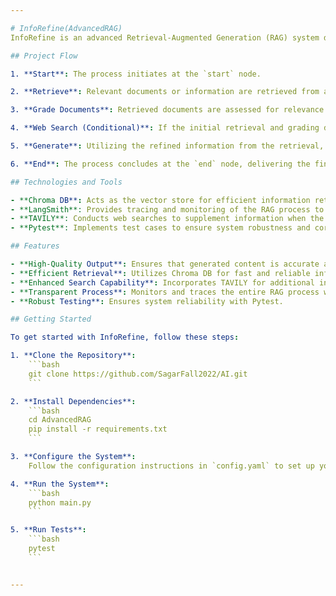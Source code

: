 ```yaml
---

# InfoRefine(AdvancedRAG)
InfoRefine is an advanced Retrieval-Augmented Generation (RAG) system designed to enhance the generation of accurate and contextually relevant information. Leveraging a LangGraph, InfoRefine integrates multiple components and tools to ensure high-quality output        through a structured and efficient process.

## Project Flow

1. **Start**: The process initiates at the `start` node.

2. **Retrieve**: Relevant documents or information are retrieved from a knowledge base or external sources.

3. **Grade Documents**: Retrieved documents are assessed for relevance and accuracy to ensure the use of only the most pertinent information.

4. **Web Search (Conditional)**: If the initial retrieval and grading do not yield satisfactory results, InfoRefine performs a web search using TAVILY to gather additional information. This step is conditional, indicated by a dashed line, based on the quality of the graded documents.

5. **Generate**: Utilizing the refined information from the retrieval, grading, and optional web search, InfoRefine generates final output that is accurate and contextually relevant.

6. **End**: The process concludes at the `end` node, delivering the final generated content ready for use.

## Technologies and Tools

- **Chroma DB**: Acts as the vector store for efficient information retrieval.
- **LangSmith**: Provides tracing and monitoring of the RAG process to ensure transparency and traceability.
- **TAVILY**: Conducts web searches to supplement information when the initial retrieval is insufficient.
- **Pytest**: Implements test cases to ensure system robustness and correctness.

## Features

- **High-Quality Output**: Ensures that generated content is accurate and contextually relevant through a multi-step process.
- **Efficient Retrieval**: Utilizes Chroma DB for fast and reliable information retrieval.
- **Enhanced Search Capability**: Incorporates TAVILY for additional information retrieval when needed.
- **Transparent Process**: Monitors and traces the entire RAG process with LangSmith.
- **Robust Testing**: Ensures system reliability with Pytest.

## Getting Started

To get started with InfoRefine, follow these steps:

1. **Clone the Repository**:
    ```bash
    git clone https://github.com/SagarFall2022/AI.git
    ```

2. **Install Dependencies**:
    ```bash
    cd AdvancedRAG
    pip install -r requirements.txt
    ```

3. **Configure the System**:
    Follow the configuration instructions in `config.yaml` to set up your knowledge base, TAVILY credentials, and other necessary settings.

4. **Run the System**:
    ```bash
    python main.py
    ```

5. **Run Tests**:
    ```bash
    pytest
    ```


---
```


